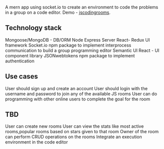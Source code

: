 A mern app using socket.io to create an environment to code the problems in a group on a code editor.
Demo - [jscodingrooms](https://jscodingrooms.herokuapp.com).

## Technology stack

Mongoose/MongoDB - DB/ORM
Node Express Server
React- Redux UI framework
Socket.io npm package to implement interprocess communication to build a group programming editor
Semantic UI React - UI component library
JSONwebtokens npm package to implement authentication

## Use cases

User should sign up and create an account
User should login with the username and password to join any of the available JS rooms
User can do programming with other online users to complete the goal for the room

## TBD

User can create new rooms
User can view the stats like most active rooms,popular rooms based on stars given to that room
Owner of the room can perform CRUD operations on the rooms
Integrate an execution environment in the code editor


